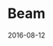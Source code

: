 ---
layout: site
title: "Beam"
date: 2016-08-12
categories: [community]
version: 4.1.0
major: 4
minor: 1
patch: 0
slug: beam
link: https://beam.pro/
submitter: lpolepeddi
permalink: /sites/:slug
---